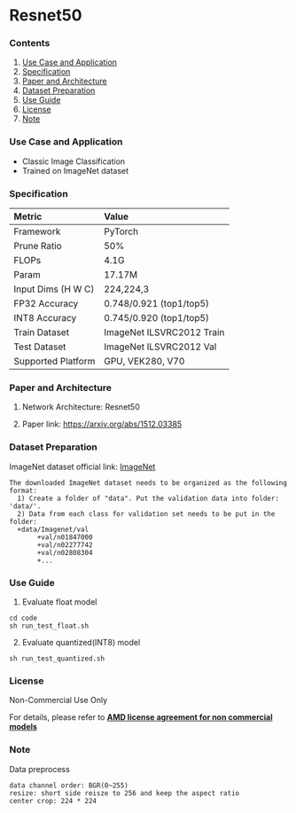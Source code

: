 # Resnet50


### Contents
1. [Use Case and Application](#Use-Case-and-Application)
2. [Specification](#Specification)
3. [Paper and Architecture](#Paper-and-Architecture)
4. [Dataset Preparation](#Dataset-Preparation)
5. [Use Guide](#Use-Guide)
6. [License](#License)
7. [Note](#Note)


### Use Case and Application

   - Classic Image Classification
   - Trained on ImageNet dataset
   
   
### Specification

| Metric             | Value                                   |
| :----------------- | :-------------------------------------- |
| Framework          | PyTorch                                 |
| Prune Ratio        | 50%                                     |
| FLOPs              | 4.1G                                    |
| Param              | 17.17M                                  |
| Input Dims (H W C) | 224,224,3                               |
| FP32 Accuracy      | 0.748/0.921 (top1/top5)                 |
| INT8 Accuracy      | 0.745/0.920 (top1/top5)                 |
| Train Dataset      | ImageNet ILSVRC2012 Train               |
| Test Dataset       | ImageNet ILSVRC2012 Val                 |
| Supported Platform | GPU, VEK280, V70                        |
  

### Paper and Architecture 

1. Network Architecture: Resnet50
 
2. Paper link: https://arxiv.org/abs/1512.03385
  
  
### Dataset Preparation

ImageNet dataset official link: [ImageNet](http://image-net.org/download-images)

  ```
  The downloaded ImageNet dataset needs to be organized as the following format:
    1) Create a folder of "data". Put the validation data into folder: 'data/'.
    2) Data from each class for validation set needs to be put in the folder:
    +data/Imagenet/val
         +val/n01847000
         +val/n02277742
         +val/n02808304
         +...
  ```


### Use Guide

1. Evaluate float model
  ```shell
  cd code
  sh run_test_float.sh
  ```
2. Evaluate quantized(INT8) model
  ```shell
  sh run_test_quantized.sh
  ```

### License

Non-Commercial Use Only

For details, please refer to **[AMD license agreement for non commercial models](https://github.com/Xilinx/Vitis-AI/blob/master/model_zoo/AMD-license-agreement-for-non-commercial-models.md)**


### Note

Data preprocess
  ```
  data channel order: BGR(0~255)
  resize: short side reisze to 256 and keep the aspect ratio
  center crop: 224 * 224
  ```
